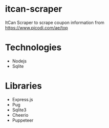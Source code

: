 # itcan-scraper
ItCan Scraper to scrape coupon information from https://www.picodi.com/ae/top


# Technologies
  - Nodejs
  - Sqlite

# Libraries
  - Express.js
  - Pug
  - Sqlite3
  - Cheerio
  - Puppeteer
